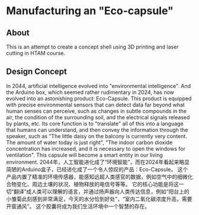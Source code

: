 # Manufacturing an "Eco-capsule"
## About
This is an attempt to create a concept shell using 3D printing and laser cutting in HTAM course.
## Design Concept
  In 2044, artificial intelligence evolved into "environmental intelligence". And the Arduino box, which seemed rather rudimentary in 2024, has now evolved into an astonishing product: Eco-Capsule. 
  This product is equipped with precise environmental sensors that can detect data far beyond what human senses can perceive, such as changes in subtle compounds in the air, the condition of the surrounding soil, and the electrical signals released by plants, etc. 
  Its core function is to "translate" all of this into a language that humans can understand, and then convey the information through the speaker, such as "The little daisy on the balcony is currently very content. The amount of water today is just right", "The indoor carbon dioxide concentration has increased, and it is necessary to open the windows for ventilation". 
  This capsule will become a smart entity in our living environment.
  2044年，人工智能进化成了“环境智能”，而在2024年看起来略显简陋的Arduino盒子，已经进化成了一个令人惊叹的产品：Eco-Capsule。
  这个产品内置了精准的环境传感器，能感知远超人类感官的数据，例如空气中的细微化合物变化、周边土壤的状况、植物释放的电信号等等。
  它的核心功能是将这一切“翻译”成人类可以理解的语言，并通过扬声器向人类传达信息，例如“阳台上的小雏菊此刻感到非常满足，今天的水分恰到好处”，“室内二氧化碳浓度升高，需要开窗通风”。
  这个胶囊将成为我们生活环境中一个智慧的存在。
